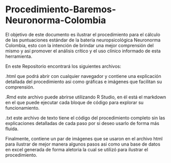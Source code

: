 # Procedimiento-Baremos-Neuronorma-Colombia
El objetivo de este documento es ilustrar el procedimiento para el cálculo de las puntuaciones estándar de la batería neuropsicológica Neuronorma Colombia,
esto con la intención de brindar una mejor comprensión del mismo y así promover el análisis crítico y el uso clínico informado de esta herramienta.

En este Repositorio encontrará los siguientes archivos:

.html que podrá abrir con cualquier navegador y contiene una explicación detallada del procedimiento asi como gráficas e imágenes que facilitan su comprensión.

.Rmd este archivo puede abrirse utilizando R Studio, en él está el markdown en el que puede ejecutar cada bloque de código para explorar su funcionamiento.

.txt este archivo de texto tiene el código del procedimiento completo sin las explicaciones detalladas de cada paso por si deseo usarlo de forma más fluida.

Finalmente, contiene un par de imágenes que se usaron en el archivo html para ilustrar de mejor manera algunos pasos asi como una base de datos en excel generada 
de forma aletoria la cual se utilizó para ilustrar el procedimiento. 
